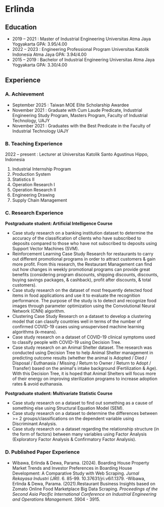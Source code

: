 # Erlinda

## Education
- 2019 – 2021 : Master of Industrial Engineering
    Universitas Atma Jaya Yogyakarta
    GPA: 3.95/4.00
- 2022 – 2023 : Engineering Professional Program
    Universitas Katolik Indonesia Atma Jaya
    GPA: 3.94/4.00
- 2015 – 2019 : Bachelor of Industrial Engineering
    Universitas Atma Jaya Yogyakarta
    GPA: 3.30/4.00

## Experience
### A. Achievement
- September 2025 : Taiwan MOE Elite Scholarship Awardee
- November 2021 : Graduate with Cum Laude Predicate, Industrial 
Engineering Study Program, Masters Program, 
Faculty of Industrial Technology, UAJY
- November 2021 : Graduates with the Best Predicate in the Faculty  of Industrial Technology UAJY

### B. Teaching Experience
2022 – present : Lecturer at Universitas Katolik Santo Agustinus Hippo, Indonesia
1. Industrial Internship Program
2. Production System
3. Statistics II 
4. Operation Research I
5. Operation Research II
6. Engineering Drawing
7. Supply Chain Management

### C. Research Experience
__Postgraduate student: Artificial Intelligence Course__
- Case study research on a banking institution dataset to determine the accuracy of the classification of clients who have subscribed to deposits compared to those who have not subscribed to deposits using Support Vector Machines (SVM).
- Reinforcement Learning Case Study Research for 
restaurants to carry out different promotional programs in order to attract customers & gain more profit. From this research, the Restaurant Management can find out how changes in weekly promotional programs can provide great benefits (considering program discounts, shipping discounts, discounts, buying savings packages, & cashback), profit after discounts, & total customers).
- Case study research on the dataset of most frequently detected food items in food applications and use it to evaluate the recognition performance. The purpose of the study is to detect and recognize food images through parameter optimization using the Convolutional Neural Network (CNN) algorithm.
- Clustering Case Study Research on a dataset to develop a clustering model that can classify countries well in terms of the number of confirmed COVID-19 cases using unsupervised machine learning algorithms (k-means).
- Case study research on a dataset of COVID-19 clinical symptoms used to classify people with COVID-19 using Decision Tree.
- Case study research on an Animal Shelter dataset. The research was conducted using Decision Tree to help Animal Shelter management in predicting outcome 
results (whether the animal is Adopted / Died / Disposal / Euthanasia / Missing / Return to Owner / Return to Adopt / Transfer) based on the animal's intake background (Fertilization & Age). With this Decision Tree, it is hoped that Animal Shelters will focus more of their energy on improving sterilization programs to increase adoption rates & avoid euthanasia.

__Postgraduate student: Multivariate Statistic Course__
- Case study research on a dataset to find out something as a cause of something else using Structural Equation Model (SEM).
- Case study research on a dataset to determine the 
differences between >= 2 groups/classifications on the dependent variable using Discriminant Analysis.
- Case study research on a dataset regarding the 
relationship structure (in the form of factors) between many variables using Factor Analysis (Exploratory Factor Analysis & Confirmatory Factor Analysis).

### D. Published Paper Experience
- Wibawa, Erlinda & Dewa, Parama. (2024). Boarding House Property Market Trends and Investor Preferences in Boarding House Development: A Comparative Study with Web Scraping. *Jurnal Rekayasa Industri (JRI)*. 6. 85-99. 10.37631/jri.v6i1.1379. 
-Wibawa, Erlinda & Dewa, Parama. (2021).Restaurant Business Insights based on Zomato Online Food Marketplace Big Data Scraping. *Proceedings of the Second Asia Pacific International Conference on Industrial Engineering and Operations Management*. 3904 - 3915.
